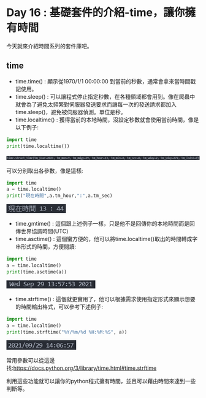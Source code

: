 # Day 16 : 基礎套件的介紹-time，讓你擁有時間

今天就來介紹時間系列的套件庫吧。

## time

- time.time() :  顯示從1970/1/1 00:00:00 到當前的秒數，通常會拿來當時間戳記使用。
- time.sleep() : 可以讓程式停止指定秒數，在各種領域都會用到。像在爬蟲中就會為了避免太頻繁對伺服器發送要求而讓每一次的發送請求都加入time.sleep()，避免被伺服器偵測。單位是秒。
- time.localtime() : 獲得當前的本地時間，沒設定秒數就會使用當前時間，像是以下例子:

```python
import time
print(time.localtime())
```

![](./image/Day16_01.png)

可以分別取出各參數，像是這樣:

```python
import time
a = time.localtime()
print("現在時間",a.tm_hour,":",a.tm_sec)
```

![](./image/Day16_02.png)

- time.gmtime() : 這個跟上述例子一樣，只是他不是回傳你的本地時間而是回傳世界協調時間(UTC)
- time.asctime() : 這個蠻方便的，他可以將time.localtime()取出的時間轉成字串形式的時間，方便閱讀:

```python
import time
a = time.localtime()
print(time.asctime(a))
```

![](./image/Day16_03.png)

- time.strftime() : 這個就更實用了，他可以根據需求使用指定形式來顯示想要的時間輸出格式，可以參考下述例子:

```python
import time
a = time.localtime()
print(time.strftime("%Y/%m/%d %H:%M:%S", a))
```

![](./image/Day16_04.png)

常用參數可以從這邊找:https://docs.python.org/3/library/time.html#time.strftime

利用這些功能就可以讓你的python程式擁有時間，並且可以藉由時間來達到一些判斷等。